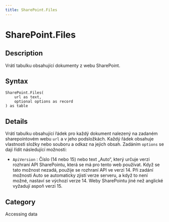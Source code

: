 ```yaml
---
title: SharePoint.Files
---
```


# SharePoint.Files


## Description

Vrátí tabulku obsahující dokumenty z webu SharePoint.


## Syntax

```powerquery
SharePoint.Files(
    url as text,
    optional options as record
) as table
```


## Details

Vrátí tabulku obsahující řádek pro každý dokument nalezený na zadaném sharepointovém webu <code>url</code> a v jeho podsložkách. Každý řádek obsahuje vlastnosti složky nebo souboru a odkaz na jejich obsah. Zadáním <code>options</code> se dají řídit následující možnosti:    <ul><li><code>ApiVersion</code> : Č&#237;slo (14 nebo 15) nebo text „Auto“, kter&#253; určuje verzi rozhran&#237; API SharePointu, kter&#225; se m&#225; pro tento web použ&#237;vat. Když se tato možnost nezad&#225;, použije se rozhran&#237; API ve verzi 14. Při zad&#225;n&#237; možnosti Auto se automaticky zjist&#237; verze serveru, a když to nen&#237; možn&#233;, nastav&#237; se v&#253;choz&#237; verze 14. Weby SharePointu jin&#233; než anglick&#233; vyžaduj&#237; aspoň verzi 15.</li></ul>    



## Category
Accessing data
